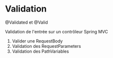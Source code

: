 # Validation

@Validated et @Valid

Validation de l'entrée sur un contrôleur Spring MVC

1) Valider une RequestBody
2) Validation des RequestParameters
3) Validation des PathVariables
